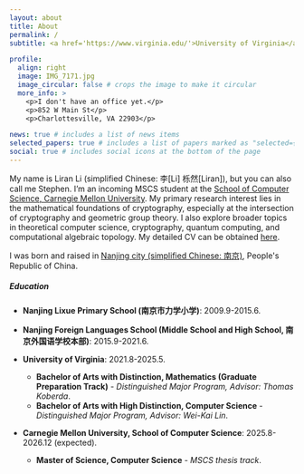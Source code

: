 ```yaml
---
layout: about
title: About
permalink: /
subtitle: <a href='https://www.virginia.edu/'>University of Virginia</a>. <a href='mailto:LLRSC30@gmail.com'>LLRSC30@gmail.com</a> / <a href='mailto:liranl@andrew.cmu.edu'>liranl@andrew.cmu.edu</a> / <a href='mailto:zqj6pe@virginia.edu'>zqj6pe@virginia.edu</a>

profile:
  align: right
  image: IMG_7171.jpg
  image_circular: false # crops the image to make it circular
  more_info: >
    <p>I don't have an office yet.</p>
    <p>852 W Main St</p>
    <p>Charlottesville, VA 22903</p>

news: true # includes a list of news items
selected_papers: true # includes a list of papers marked as "selected={true}"
social: true # includes social icons at the bottom of the page
---
```

My name is Liran Li (simplified Chinese: 李[Li] 栎然[Liran]), but you can also call me Stephen. I’m an incoming MSCS student at the [School of Computer Science, Carnegie Mellon University](https://www.cs.cmu.edu/). My primary research interest lies in the mathematical foundations of cryptography, especially at the intersection of cryptography and geometric group theory. I also explore broader topics in theoretical computer science, cryptography, quantum computing, and computational algebraic topology. My detailed CV can be obtained [here](https://drive.google.com/file/d/1lSIePwUWZx8URXpBVriBEfhiGSKJoIQj/view?usp=sharing).

I was born and raised in [Nanjing city (simplified Chinese: 南京)](https://en.wikipedia.org/wiki/Nanjing), People's Republic of China. 

##### Education

- **Nanjing Lixue Primary School (南京市力学小学)**: 2009.9-2015.6.


- **Nanjing Foreign Languages School (Middle School and High School, 南京外国语学校本部)**: 2015.9-2021.6.


- **University of Virginia**: 2021.8-2025.5.
  - **Bachelor of Arts with Distinction, Mathematics (Graduate Preparation Track)** - *Distinguished Major Program, Advisor: Thomas Koberda*.
  - **Bachelor of Arts with High Distinction, Computer Science** - *Distinguished Major Program, Advisor: Wei-Kai Lin*.



- **Carnegie Mellon University, School of Computer Science**: 2025.8-2026.12 (expected).
  - **Master of Science, Computer Science** - *MSCS thesis track*.